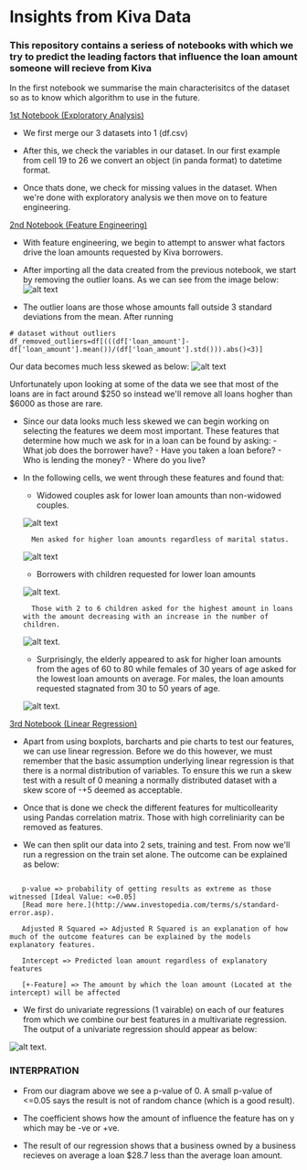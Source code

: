 # Insights from Kiva Data

### This repository contains a seriess of notebooks with which we try to predict the leading factors that influence the loan amount someone will recieve from Kiva

In the first notebook we summarise the main characterisitcs of the dataset so as to know which algorithm to use in the future.

[1st Notebook (Exploratory Analysis)](exploratory_analysis.ipynb)

- We first merge our 3 datasets into 1 (df.csv)

- After this, we check the variables in our dataset. In our first example from cell 19 to 26 we convert an object (in panda format) to datetime format.

- Once thats done, we check for missing values in the dataset. When we're done with exploratory analysis we then move on to feature engineering.


[2nd Notebook (Feature Engineering)](exploratory_analysis.ipynb)

- With feature engineering, we begin to attempt to answer what factors drive the loan amounts requested by Kiva borrowers.

- After importing all the data created from the previous notebook, we start by removing the outlier loans. As we can see from the image below:
![alt text](https://github.com/anthonymiyoro/kivaData/blob/master/photos/pic1.png "pic 1")

- The outlier loans are those whose amounts fall outside 3 standard deviations from the mean. After running 
```
# dataset without outliers
df_removed_outliers=df[(((df['loan_amount']-df['loan_amount'].mean())/(df['loan_amount'].std())).abs()<3)] 

```
Our data becomes much less skewed as below:
![alt text](https://github.com/anthonymiyoro/kivaData/blob/master/photos/pic2.png "Data Skewness")

Unfortunately upon looking at some of the data we see that most of the loans are in fact around $250 so instead we'll remove all loans hogher than $6000 as those are rare. 

- Since our data looks much less skewed we can begin working on selecting the features we deem most important. These features that determine how much we ask for in a loan can be found by asking:
			- What job does the borrower have?
			- Have you taken a loan before?
			- Who is lending the money?
			- Where do you live?

- In the following cells, we went through these features and found that:

	- Widowed couples ask for lower loan amounts than non-widowed couples.

	![alt text](https://github.com/anthonymiyoro/kivaData/blob/master/photos/pic4.png "Marital Status")

		Men asked for higher loan amounts regardless of marital status.

	![alt text](https://github.com/anthonymiyoro/kivaData/blob/master/photos/pic9.png "Marital Status 2")

	- Borrowers with children requested for lower loan amounts

	![alt text](https://github.com/anthonymiyoro/kivaData/blob/master/photos/pic6.png "Children Loan amounts").

		Those with 2 to 6 children asked for the highest amount in loans with the amount decreasing with an increase in the number of children.

	![alt text](https://github.com/anthonymiyoro/kivaData/blob/master/photos/pic10.png "Children Loan amounts2").

	- Surprisingly, the elderly appeared to ask for higher loan amounts from the ages of 60 to 80 while females of 30 years of age asked for the lowest loan amounts on average. For males, the loan amounts requested stagnated from 30 to 50 years of age.

	![alt text](https://github.com/anthonymiyoro/kivaData/blob/master/photos/pic11.png "Loan amounts requested by age").


[3rd Notebook (Linear Regression)](linear_regression.ipynb)

- Apart from using boxplots, barcharts and pie charts to test our features, we can use linear regression. Before we do this however, we must remember that the basic assumption underlying linear regression is that there is a normal distribution of variables. To ensure this we run a skew test with a result of 0 meaning a normally distributed dataset with a skew score of -+5 deemed as acceptable.

- Once that is done we check the different features for multicollearity using Pandas correlation matrix. Those with high correliniarity can be removed as features.

- We can then split our data into 2 sets, training and test. From now we'll run a regression on the train set alone. The outcome can be explained as below:

```

   p-value => probability of getting results as extreme as those witnessed [Ideal Value: <=0.05]
   [Read more here.](http://www.investopedia.com/terms/s/standard-error.asp). 

   Adjusted R Squared => Adjusted R Squared is an explanation of how much of the outcome features can be explained by the models explanatory features.

   Intercept => Predicted loan amount regardless of explanatory features

   [+-Feature] => The amount by which the loan amount (Located at the intercept) will be affected

```
- We first do univariate regressions (1 vairable) on each of our features from which we combine our best features in a multivariate regression. The output of a univariate regression should appear as below:

![alt text](https://github.com/anthonymiyoro/kivaData/blob/master/photos/pic%2012.png "Unvariate Regression").

### INTERPRATION
- From our diagram above we see a p-value of 0. A small p-value of <=0.05 says the result is not of random chance (which is a good result).
- The coefficient shows how the amount of influence the feature has on y which may be -ve or +ve.

- The result of our regression shows that a business owned by a business recieves on average a loan $28.7 less than the average loan amount.

  








